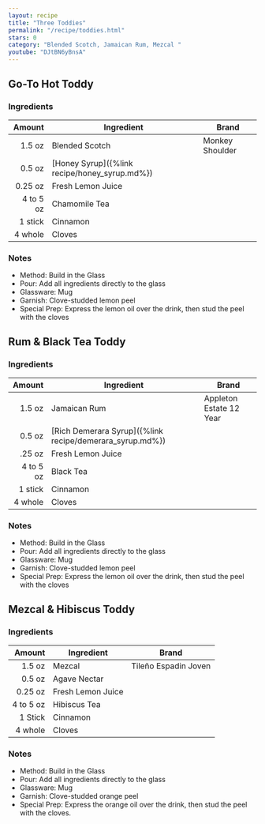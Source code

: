 ```yaml
---
layout: recipe
title: "Three Toddies"
permalink: "/recipe/toddies.html"
stars: 0
category: "Blended Scotch, Jamaican Rum, Mezcal "
youtube: "DJtBN6yBnsA"
---
```


<div class="subrecipe" markdown="1">

## Go-To Hot Toddy

### Ingredients

|  Amount  | Ingredient               | Brand           |
| --------: | --------------------------------------------- | --------------- |
|    1.5 oz | Blended Scotch                                | Monkey Shoulder |
|    0.5 oz | [Honey Syrup]({%link recipe/honey_syrup.md%}) |
|   0.25 oz | Fresh Lemon Juice                             |
| 4 to 5 oz | Chamomile Tea                                 |
|   1 stick | Cinnamon                                      |
|   4 whole | Cloves                                        |

### Notes

- Method: Build in the Glass
- Pour: Add all ingredients directly to the glass
- Glassware: Mug
- Garnish: Clove-studded lemon peel
- Special Prep: Express the lemon oil over the drink, then stud the peel with the cloves

</div>
<div class="subrecipe" markdown="1">

## Rum & Black Tea Toddy

### Ingredients

|  Amount  | Ingredient               | Brand                   |
| --------: | -------------------------------------------------------- | ----------------------- |
|    1.5 oz | Jamaican Rum                                             | Appleton Estate 12 Year |
|    0.5 oz | [Rich Demerara Syrup]({%link recipe/demerara_syrup.md%}) |
|    .25 oz | Fresh Lemon Juice                                        |
| 4 to 5 oz | Black Tea                                                |
|   1 stick | Cinnamon                                                 |
|   4 whole | Cloves                                                   |

### Notes

- Method: Build in the Glass
- Pour: Add all ingredients directly to the glass
- Glassware: Mug
- Garnish: Clove-studded lemon peel
- Special Prep: Express the lemon oil over the drink, then stud the peel with the cloves

</div>
<div class="subrecipe" markdown="1">

## Mezcal & Hibiscus Toddy

### Ingredients

| Amount  | Ingredient               | Brand             |
| --------: | ----------------- | -------------------- |
|    1.5 oz | Mezcal            | Tileño Espadin Joven |
|    0.5 oz | Agave Nectar      |
|   0.25 oz | Fresh Lemon Juice |
| 4 to 5 oz | Hibiscus Tea      |
|   1 Stick | Cinnamon          |
|   4 whole | Cloves            |

### Notes

- Method: Build in the Glass
- Pour: Add all ingredients directly to the glass
- Glassware: Mug
- Garnish: Clove-studded orange peel
- Special Prep: Express the orange oil over the drink, then stud the peel with the cloves.

</div>
